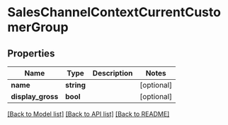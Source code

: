 # SalesChannelContextCurrentCustomerGroup

## Properties
Name | Type | Description | Notes
------------ | ------------- | ------------- | -------------
**name** | **string** |  | [optional] 
**display_gross** | **bool** |  | [optional] 

[[Back to Model list]](../../README.md#documentation-for-models) [[Back to API list]](../../README.md#documentation-for-api-endpoints) [[Back to README]](../../README.md)

